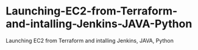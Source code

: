 # Launching-EC2-from-Terraform-and-intalling-Jenkins-JAVA-Python
Launching EC2 from Terraform and intalling Jenkins, JAVA, Python
